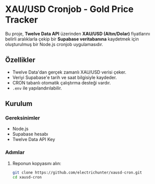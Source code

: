 # XAU/USD Cronjob - Gold Price Tracker

Bu proje, **Twelve Data API** üzerinden **XAU/USD (Altın/Dolar)** fiyatlarını belirli aralıklarla çekip bir **Supabase veritabanına** kaydetmek için oluşturulmuş bir Node.js cronjob uygulamasıdır.

## Özellikler

- Twelve Data'dan gerçek zamanlı XAU/USD verisi çeker.
- Veriyi Supabase'e tarih ve saat bilgisiyle kaydeder.
- CRON tabanlı otomatik çalıştırma desteği vardır.
- `.env` ile yapılandırılabilir.

## Kurulum

### Gereksinimler

- Node.js
- Supabase hesabı
- Twelve Data API Key

### Adımlar

1. Reponun kopyasını alın:
   ```bash
   git clone https://github.com/electrichunter/xausd-cron.git
   cd xausd-cron
